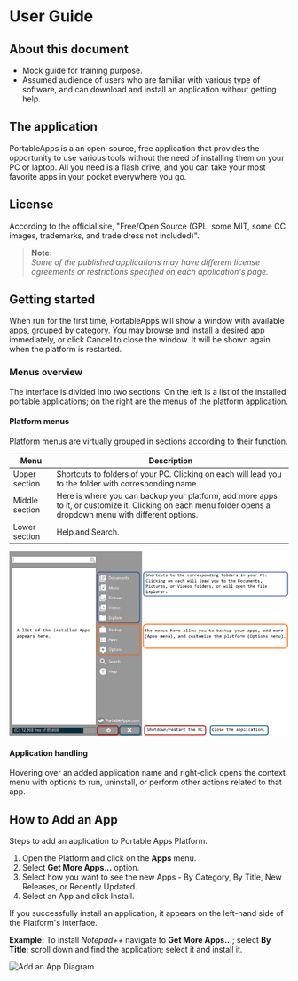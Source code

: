 # User Guide

## About this document

* Mock guide for training purpose.
* Assumed audience of users who are familiar with various type of software, and can download and install an application without getting help.

## The application

PortableApps is a an open-source, free application that provides the opportunity to use various tools without the need of installing them on your PC or laptop. All you need is a flash drive, and you can take your most favorite apps in your pocket everywhere you go.

## License

According to the official site, "Free/Open Source (GPL, some MIT, some CC images, trademarks, and trade dress not included)".

>**Note**:<br>*Some of the published applications may have different license agreements or restrictions specified on each application's page.*

## Getting started

When run for the first time, PortableApps will show a window with available apps, grouped by category. You may browse and install a desired app immediately, or click Cancel to close the window. It will be shown again when the platform is restarted.

### Menus overview

The interface is divided into two sections. On the left is a list of the installed portable applications; on the right are the menus of the platform application.

#### Platform menus

Platform menus are virtually grouped in sections according to their function.

| Menu | Description |
| -------------- | -------------- |
| Upper section | Shortcuts to folders of your PC. Clicking on each will lead you to the folder with corresponding name. |
| Middle section | Here is where you can backup your platform, add more apps to it, or customize it. Clicking on each menu folder opens a dropdown menu with different options.|
| Lower section | Help and Search. |

![Menus image](Images/PortableAppMenus.png)

#### Application handling

Hovering over an added application name and right-click opens the context menu with options to run, uninstall, or perform other actions related to that app.

## How to Add an App

Steps to add an application to Portable Apps Platform.

1. Open the Platform and click on the **Apps** menu.
2. Select **Get More Apps...** option.
3. Select how you want to see the new Apps - By Category, By Title, New Releases, or Recently Updated.
4. Select an App and click Install.

If you successfully install an application, it appears on the left-hand side of the Platform's interface.

**Example:** To install *Notepad++* navigate to **Get More Apps...**; select **By Title**; scroll down and find the application; select it and install it.

![Add an App Diagram](../WritingPortfolio/Images/AddAnAppInfographic_v2.png)
